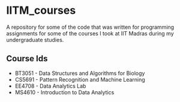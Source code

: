 # IITM_courses

A repository for some of the code that was written for programming assignments for some of the courses I took at IIT Madras during my undergraduate studies.

## Course Ids

- BT3051 - Data Structures and Algorithms for Biology
- CS5691 - Pattern Recognition and Machine Learning
- EE4708 - Data Analytics Lab
- MS4610 - Introduction to Data Analytics

